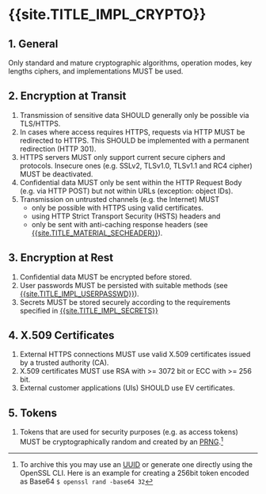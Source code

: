 # {{site.TITLE_IMPL_CRYPTO}}

## 1. General

Only standard and mature cryptographic algorithms, operation modes, key lengths ciphers, and implementations MUST be used.

## 2. Encryption at Transit

1. Transmission of sensitive data SHOULD generally only be possible via TLS/HTTPS.
2. In cases where access requires HTTPS, requests via HTTP MUST be redirected to HTTPS. This SHOULD be implemented with a permanent redirection (HTTP 301).
3. HTTPS servers MUST only support current secure ciphers and protocols. Insecure ones (e.g. SSLv2, TLSv1.0, TLSv1.1 and RC4 cipher) MUST be deactivated.
4. Confidential data MUST only be sent within the HTTP Request Body (e.g. via HTTP POST) but not within URLs (exception: object IDs).
5. Transmission on untrusted channels (e.g. the Internet) MUST
    - only be possible with HTTPS using valid certificates.
    - using HTTP Strict Transport Security (HSTS) headers and
    - only be sent with anti-caching response headers (see [{{site.TITLE_MATERIAL_SECHEADER}}]({{site.URL_MATERIAL_SECHEADER}})).

## 3. Encryption at Rest
1. Confidential data MUST be encrypted before stored.
2. User passwords MUST be persisted with suitable methods (see [{{site.TITLE_IMPL_USERPASSWD}}]({{site.URL_IMPL_USERPASSWD}})).
3. Secrets MUST be stored securely according to the requirements specified in [{{site.TITLE_IMPL_SECRETS}}]({{site.URL_IMPL_SECRETS}})

## 4. X.509 Certificates
1. External HTTPS connections MUST use valid X.509 certificates issued by a trusted authority (CA).
2. X.509 certificates MUST use RSA with >= 3072 bit or ECC with >= 256 bit.
3. External customer applications (UIs) SHOULD use EV certificates.

## 5. Tokens
1. Tokens that are used for security purposes (e.g. as access tokens) MUST be cryptographically random and created by an [PRNG](https://en.wikipedia.org/wiki/Pseudorandom_number_generator).[^1]


[^1]: To archive this you may use an [UUID](https://en.wikipedia.org/wiki/Universally_unique_identifier) or generate one directly using the OpenSSL CLI. Here is an example for creating a 256bit token encoded as Base64 `$ openssl rand -base64 32` 
